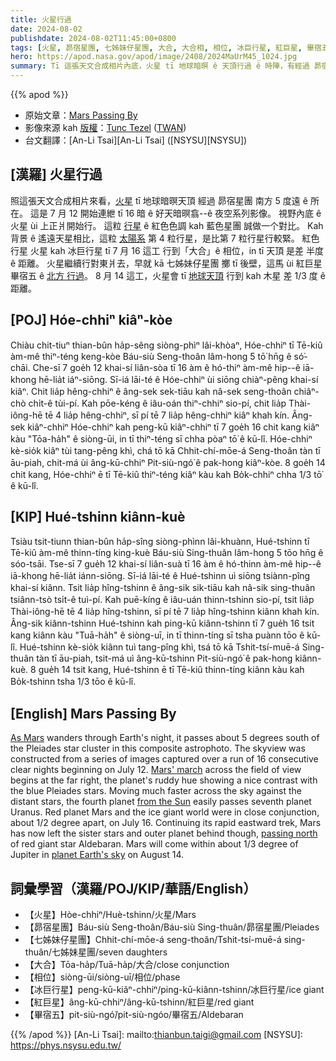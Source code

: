 ```yaml
---
title: 火星行過
date: 2024-08-02
publishdate: 2024-08-02T11:45:00+0800
tags: [火星, 昴宿星團, 七姊妹仔星團, 大合, 大合相, 相位, 冰巨行星, 紅巨星, 畢宿五]
hero: https://apod.nasa.gov/apod/image/2408/2024MaUrM45_1024.jpg
summary: Tī 這張天文合成相片內底，火星 tī 地球暗暝 ê 天頂行過 ê 時陣，有經過 昴宿星團 南方 5 度遠 ê 方位。
---
```


{{% apod %}}

- 原始文章：[Mars Passing By](https://apod.nasa.gov/apod/ap240802.html)
- 影像來源 kah [版權][copyright]：[Tunc Tezel](https://twanight.org/profile/tunc-tezel/) ([TWAN](http://www.twanight.org/))
- 台文翻譯：[An-Li Tsai][An-Li Tsai] ([NSYSU][NSYSU])

## [漢羅] 火星行過
照這張天文合成相片來看，[火星][As Mars] tī 地球暗暝天頂 經過 昴宿星團 南方 5 度遠 ê 所在。
這是 7 月 12 開始連紲 tī 16 暗 ê 好天暗暝翕--ê 夜空系列影像。
視野內底 ê 火星 ùi 上正爿開始行。
這粒 [行星][Mars' march] ê 紅色色調 kah 藍色星團 誠做一个對比。
Kah 背景 ê 遙遠天星相比，這粒 [太陽系][from the Sun] 第 4 粒行星，是比第 7 粒行星行較緊。
紅色行星 火星 kah 冰巨行星 tī 7 月 16 這工 行到「大合」ê 相位，in tī 天頂 是差 半度 ê 距離。
火星繼續行對東爿去，早就 kā 七姊妹仔星團 擲 tī 後壁，這馬 ùi 紅巨星 畢宿五 ê [北方 行過][passing north]。
8 月 14 這工，火星會 tī [地球天頂][planet Earth's sky] 行到 kah 木星 差 1/3 度 ê 距離。

## [POJ] Hóe-chhiⁿ kiâⁿ-kòe
Chiàu chit-tiuⁿ thian-bûn ha̍p-sêng siòng-phìⁿ lâi-khòaⁿ, Hóe-chhiⁿ tī Tē-kiû àm-mê thiⁿ-téng keng-kòe Báu-siù Seng-thoân lâm-hong 5 tō͘ hn̄g ê só͘-chāi.
Che-sī 7 goe̍h 12 khai-sí liân-sòa tī 16 àm ê hó-thiⁿ àm-mê hip--ê iā-khong hē-lia̍t iáⁿ-siōng.
Sī-iá lāi-té ê Hóe-chhiⁿ ùi siōng chiàⁿ-pêng khai-sí kiâⁿ.
Chit lia̍p hêng-chhiⁿ ê âng-sek sek-tiāu kah nâ-sek seng-thoân chiâⁿ-chò chi̍t-ê tùi-pí.
Kah pōe-kéng ê iâu-oán thiⁿ-chhiⁿ sio-pí, chit lia̍p Thài-iông-hē tē 4 lia̍p hêng-chhiⁿ, sī pí tē 7 lia̍p hêng-chhiⁿ kiâⁿ khah kín.
Âng-sek kiâⁿ-chhiⁿ Hóe-chhiⁿ kah peng-kū kiâⁿ-chhiⁿ tī 7 goe̍h 16 chit kang kiâⁿ kàu "Tōa-ha̍h" ê siòng-ūi, in tī thiⁿ-téng sī chha pòaⁿ tō͘ ê kū-lî.
Hóe-chhiⁿ kè-sio̍k kiâⁿ tùi tang-pêng khì, chá tō kā Chhit-chí-mōe-á Seng-thoân tàn tī āu-piah, chit-má ùi âng-kū-chhiⁿ Pit-siù-ngó͘ ê pak-hong kiâⁿ-kòe.
8 goe̍h 14 chit kang, Hóe-chhiⁿ ē tī Tē-kiû thiⁿ-téng kiâⁿ kàu kah Bo̍k-chhiⁿ chha 1/3 tō͘ ê kū-lî.

## [KIP] Hué-tshinn kiânn-kuè
Tsiàu tsit-tiunn thian-bûn ha̍p-sîng siòng-phìnn lâi-khuànn, Hué-tshinn tī Tē-kiû àm-mê thinn-tíng king-kuè Báu-siù Sing-thuân lâm-hong 5 tōo hn̄g ê sóo-tsāi.
Tse-sī 7 gue̍h 12 khai-sí liân-suà tī 16 àm ê hó-thinn àm-mê hip--ê iā-khong hē-lia̍t iánn-siōng.
Sī-iá lāi-té ê Hué-tshinn uì siōng tsiànn-pîng khai-sí kiânn.
Tsit lia̍p hîng-tshinn ê âng-sik sik-tiāu kah nâ-sik sing-thuân tsiânn-tsò tsi̍t-ê tuì-pí.
Kah puē-kíng ê iâu-uán thinn-tshinn sio-pí, tsit lia̍p Thài-iông-hē tē 4 lia̍p hîng-tshinn, sī pí tē 7 lia̍p hîng-tshinn kiânn khah kín.
Âng-sik kiânn-tshinn Hué-tshinn kah ping-kū kiânn-tshinn tī 7 gue̍h 16 tsit kang kiânn kàu "Tuā-ha̍h" ê siòng-uī, in tī thinn-tíng sī tsha puànn tōo ê kū-lî.
Hué-tshinn kè-sio̍k kiânn tuì tang-pîng khì, tsá tō kā Tshit-tsí-muē-á Sing-thuân tàn tī āu-piah, tsit-má uì âng-kū-tshinn Pit-siù-ngó͘ ê pak-hong kiânn-kuè.
8 gue̍h 14 tsit kang, Hué-tshinn ē tī Tē-kiû thinn-tíng kiânn kàu kah Bo̍k-tshinn tsha 1/3 tōo ê kū-lî.

## [English] Mars Passing By
[As Mars][As Mars] wanders through Earth's night, it passes about 5 degrees south of the Pleiades star cluster in this composite astrophoto.
The skyview was constructed from a series of images captured over a run of 16 consecutive clear nights beginning on July 12.
[Mars' march][Mars' march] across the field of view begins at the far right, the planet's ruddy hue showing a nice contrast with the blue Pleiades stars.
Moving much faster across the sky against the distant stars, the fourth planet [from the Sun][from the Sun] easily passes seventh planet Uranus.
Red planet Mars and the ice giant world were in close conjunction, about 1/2 degree apart, on July 16.
Continuing its rapid eastward trek, Mars has now left the sister stars and outer planet behind though, [passing north][passing north] of red giant star Aldebaran.
Mars will come within about 1/3 degree of Jupiter in [planet Earth's sky][planet Earth's sky] on August 14.

## 詞彙學習（漢羅/POJ/KIP/華語/English）
- 【火星】Hòe-chhiⁿ/Huè-tshinn/火星/Mars
- 【昴宿星團】Báu-siù Seng-thoân/Báu-siù Sing-thuân/昴宿星團/Pleiades
- 【七姊妹仔星團】Chhit-chí-mōe-á seng-thoân/Tshit-tsí-muē-á sing-thuân/七姊妹星團/seven daughters
- 【大合】Tōa-ha̍p/Tuā-ha̍p/大合/close conjunction
- 【相位】siòng-ūi/siòng-uī/相位/phase
- 【冰巨行星】peng-kū-kiâⁿ-chhiⁿ/ping-kū-kiânn-tshinn/冰巨行星/ice giant
- 【紅巨星】âng-kū-chhiⁿ/âng-kū-tshinn/紅巨星/red giant
- 【畢宿五】pit-siù-ngó͘/pit-siù-ngóo/畢宿五/Aldebaran

{{% /apod %}}
[An-Li Tsai]: mailto:thianbun.taigi@gmail.com
[NSYSU]: https://phys.nsysu.edu.tw/

[copyright]: https://apod.nasa.gov/apod/fap/lib/about_apod.html#srapply
[License3]: https://creativecommons.org/licenses/by/3.0/
[License2]:https://creativecommons.org/licenses/by-nc-nd/2.0/

[As Mars]:https://en.wikipedia.org/wiki/Mars_in_fiction
[Mars' march]:https://science.nasa.gov/solar-system/resources/resource-packages/mars-resources/
[from the Sun]:https://science.nasa.gov/solar-system/planets/
[passing north]:https://apod.nasa.gov/apod/ap221230.html
[planet Earth's sky]:https://science.nasa.gov/solar-system/skywatching/whats-up-august-2024-skywatching-tips-from-nasa/

